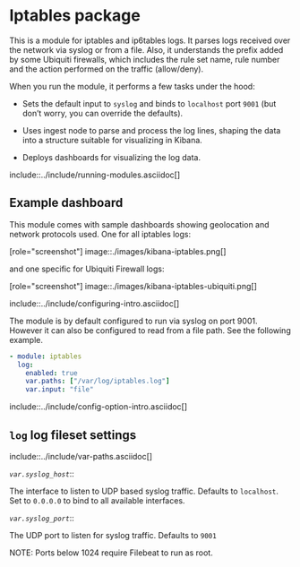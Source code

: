 # Iptables package

This is a module for iptables and ip6tables logs. It parses logs received
over the network via syslog or from a file. Also, it understands the prefix added
by some Ubiquiti firewalls, which includes the rule set name, rule number and
the action performed on the traffic (allow/deny).

When you run the module, it performs a few tasks under the hood:

* Sets the default input to `syslog` and binds to `localhost` port `9001`
(but don’t worry, you can override the defaults).

* Uses ingest node to parse and process the log lines, shaping the data into
a structure suitable for visualizing in Kibana.

* Deploys dashboards for visualizing the log data.

include::../include/running-modules.asciidoc[]

## Example dashboard

This module comes with sample dashboards showing geolocation and network
protocols used. One for all iptables logs:

[role="screenshot"]
image::./images/kibana-iptables.png[]

and one specific for Ubiquiti Firewall logs:

[role="screenshot"]
image::./images/kibana-iptables-ubiquiti.png[]

include::../include/configuring-intro.asciidoc[]

The module is by default configured to run via syslog on port 9001. However
it can also be configured to read from a file path. See the following example.

```yaml
- module: iptables
  log:
    enabled: true
    var.paths: ["/var/log/iptables.log"]
    var.input: "file"
```


include::../include/config-option-intro.asciidoc[]

## `log` log fileset settings

include::../include/var-paths.asciidoc[]

*`var.syslog_host`*::

The interface to listen to UDP based syslog traffic. Defaults to `localhost`.
Set to `0.0.0.0` to bind to all available interfaces.

*`var.syslog_port`*::

The UDP port to listen for syslog traffic. Defaults to `9001`

NOTE: Ports below 1024 require Filebeat to run as root.
